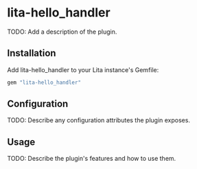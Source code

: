# lita-hello_handler

TODO: Add a description of the plugin.

## Installation

Add lita-hello_handler to your Lita instance's Gemfile:

``` ruby
gem "lita-hello_handler"
```

## Configuration

TODO: Describe any configuration attributes the plugin exposes.

## Usage

TODO: Describe the plugin's features and how to use them.
